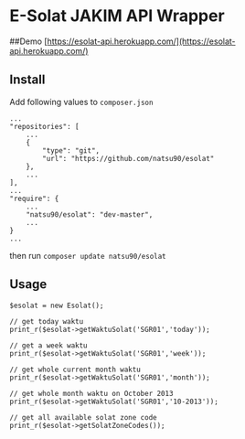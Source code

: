 # E-Solat JAKIM API Wrapper

##Demo
[https://esolat-api.herokuapp.com/](https://esolat-api.herokuapp.com/)

## Install

Add following values to `composer.json`

    ...
    "repositories": [
    	...
    	{
    		"type": "git",
        	"url": "https://github.com/natsu90/esolat"
        },
        ...
    ],
    ...
    "require": {
        ...
        "natsu90/esolat": "dev-master",
        ...
    }
    ...

then run `composer update natsu90/esolat`

## Usage

    $esolat = new Esolat();

    // get today waktu
    print_r($esolat->getWaktuSolat('SGR01','today'));

    // get a week waktu
    print_r($esolat->getWaktuSolat('SGR01','week'));

    // get whole current month waktu
    print_r($esolat->getWaktuSolat('SGR01','month'));

    // get whole month waktu on October 2013
    print_r($esolat->getWaktuSolat('SGR01','10-2013'));

    // get all available solat zone code
    print_r($esolat->getSolatZoneCodes());